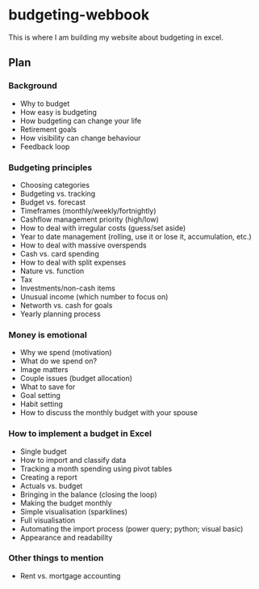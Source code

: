# budgeting-webbook #
This is where I am building my website about budgeting in excel.

## Plan
### Background
- Why to budget
- How easy is budgeting
- How budgeting can change your life
- Retirement goals
- How visibility can change behaviour
- Feedback loop

### Budgeting principles
- Choosing categories
- Budgeting vs. tracking
- Budget vs. forecast
- Timeframes (monthly/weekly/fortnightly)
- Cashflow management priority (high/low)
- How to deal with irregular costs (guess/set aside)
- Year to date management (rolling, use it or lose it, accumulation, etc.)
- How to deal with massive overspends
- Cash vs. card spending
- How to deal with split expenses
- Nature vs. function
- Tax
- Investments/non-cash items
- Unusual income (which number to focus on)
- Networth vs. cash for goals
- Yearly planning process

### Money is emotional
- Why we spend (motivation)
- What do we spend on?
- Image matters
- Couple issues (budget allocation)
- What to save for
- Goal setting
- Habit setting
- How to discuss the monthly budget with your spouse

### How to implement a budget in Excel
- Single budget
- How to import and classify data
- Tracking a month spending using pivot tables
- Creating a report
- Actuals vs. budget
- Bringing in the balance (closing the loop)
- Making the budget monthly
- Simple visualisation (sparklines)
- Full visualisation
- Automating the import process (power query; python; visual basic)
- Appearance and readability

### Other things to mention
- Rent vs. mortgage accounting
